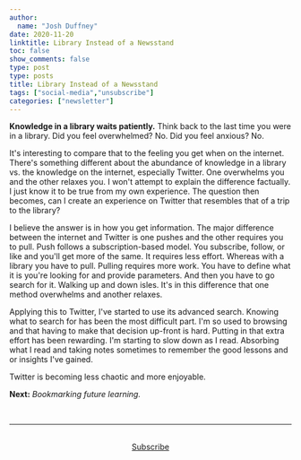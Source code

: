```yaml
---
author:
  name: "Josh Duffney"
date: 2020-11-20
linktitle: Library Instead of a Newsstand
toc: false
show_comments: false
type: post
type: posts
title: Library Instead of a Newsstand
tags: ["social-media","unsubscribe"]
categories: ["newsletter"]
---
```


**Knowledge in a library waits patiently.** Think back to the last time you were in a library. Did you feel overwhelmed? No. Did you feel anxious? No.

It's interesting to compare that to the feeling you get when on the internet. There's something different about the abundance of knowledge in a library vs. the knowledge on the internet, especially Twitter. One overwhelms you and the other relaxes you. I won't attempt to explain the difference factually. I just know it to be true from my own experience. The question then becomes, can I create an experience on Twitter that resembles that of a trip to the library?

I believe the answer is in how you get information. The major difference between the internet and Twitter is one pushes and the other requires you to pull. Push follows a subscription-based model. You subscribe, follow, or like and you'll get more of the same. It requires less effort. Whereas with a library you have to pull. Pulling requires more work. You have to define what it is you're looking for and provide parameters. And then you have to go search for it. Walking up and down isles. It's in this difference that one method overwhelms and another relaxes.

Applying this to Twitter, I've started to use its advanced search. Knowing what to search for has been the most difficult part. I'm so used to browsing and that having to make that decision up-front is hard. Putting in that extra effort has been rewarding. I'm starting to slow down as I read. Absorbing what I read and taking notes sometimes to remember the good lessons and or insights I've gained.

Twitter is becoming less chaotic and more enjoyable.

**Next:** _Bookmarking future learning._

<br>

---

<br>

<div align="center">
<a href="https://duffney.substack.com/">Subscribe</a>
</div>

<br>